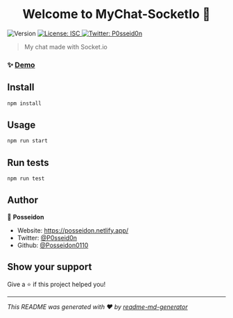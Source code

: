 <h1 align="center">Welcome to MyChat-SocketIo 👋</h1>
<p>
  <img alt="Version" src="https://img.shields.io/badge/version-1.0.0-blue.svg?cacheSeconds=2592000" />
  <a href="#" target="_blank">
    <img alt="License: ISC" src="https://img.shields.io/badge/License-ISC-yellow.svg" />
  </a>
  <a href="https://twitter.com/P0sseid0n" target="_blank">
    <img alt="Twitter: P0sseid0n" src="https://img.shields.io/twitter/follow/P0sseid0n.svg?style=social" />
  </a>
</p>

> My chat made with Socket.io

<!-- ### 🏠 [Homepage](https://the-chat-test.herokuapp.com/) -->

### ✨ [Demo](https://the-chat-test.herokuapp.com/)

## Install

```sh
npm install
```

## Usage

```sh
npm run start
```

## Run tests

```sh
npm run test
```

## Author

👤 **Posseidon**

* Website: https://posseidon.netlify.app/
* Twitter: [@P0sseid0n](https://twitter.com/P0sseid0n)
* Github: [@Posseidon0110](https://github.com/Posseidon0110)

## Show your support

Give a ⭐️ if this project helped you!

***
_This README was generated with ❤️ by [readme-md-generator](https://github.com/kefranabg/readme-md-generator)_